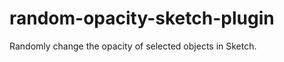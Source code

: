 random-opacity-sketch-plugin
============================

Randomly change the opacity of selected objects in Sketch.
